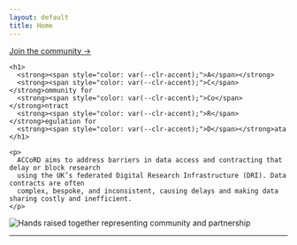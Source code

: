```yaml
---
layout: default
title: Home
---
```


<section class="hero">
  <div class="hero-text">
    <a class="btn btn-primary" href="{{ '/join/' | relative_url }}">Join the community →</a>

    <h1>
      <strong><span style="color: var(--clr-accent);">A</span></strong>
      <strong><span style="color: var(--clr-accent);">C</span></strong>ommunity for
      <strong><span style="color: var(--clr-accent);">Co</span></strong>ntract
      <strong><span style="color: var(--clr-accent);">R</span></strong>egulation for
      <strong><span style="color: var(--clr-accent);">D</span></strong>ata
    </h1>

    <p>
      ACCoRD aims to address barriers in data access and contracting that delay or block research
      using the UK’s federated Digital Research Infrastructure (DRI). Data contracts are often
      complex, bespoke, and inconsistent, causing delays and making data sharing costly and inefficient.
    </p>

  </div>

  <div class="hero-media">
    <img
      src="{{ '/assets/images/teamwork.png' | relative_url }}"
      alt="Hands raised together representing community and partnership">
  </div>
</section>

<hr class="section-divider" />
